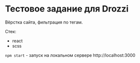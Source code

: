 # Тестовое задание для **Drozzi**

Вёрстка сайта, фильтрация по тегам.

Стек:
- react
- scss

`npm start` - запуск на локальном сервере http://localhost:3000